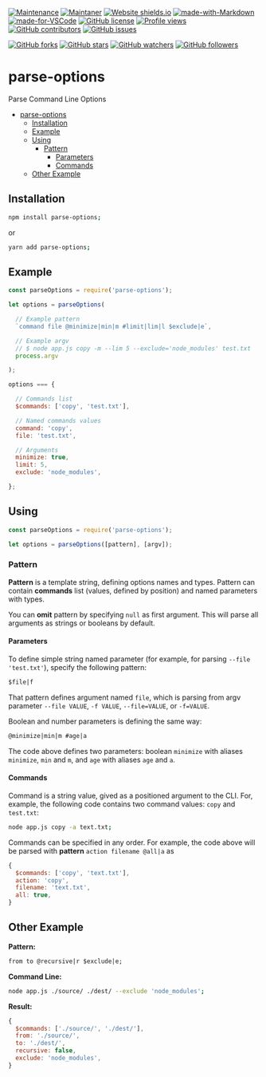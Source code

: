 [![Maintenance](https://img.shields.io/badge/Maintained%3F-yes-green.svg)](https://GitHub.com/teniryte/parse-options/graphs/commit-activity) [![Maintaner](https://img.shields.io/badge/Maintainer-teniryte-blue)](https://img.shields.io/badge/maintainer-teniryte-blue) [![Website shields.io](https://img.shields.io/website-up-down-green-red/http/shields.io.svg)](https://parse-options.sencort.com/) [![made-with-Markdown](https://img.shields.io/badge/Made%20with-Markdown-1f425f.svg)](http://commonmark.org) [![made-for-VSCode](https://img.shields.io/badge/Made%20for-VSCode-1f425f.svg)](https://code.visualstudio.com/) [![GitHub license](https://img.shields.io/github/license/teniryte/parse-options.svg)](https://github.com/teniryte/parse-options/blob/master/LICENSE) [![Profile views](https://gpvc.arturio.dev/teniryte)](https://gpvc.arturio.dev/teniryte) [![GitHub contributors](https://img.shields.io/github/contributors/teniryte/parse-options.svg)](https://GitHub.com/teniryte/parse-options/graphs/contributors/) [![GitHub issues](https://img.shields.io/github/issues/teniryte/parse-options.svg)](https://GitHub.com/teniryte/parse-options/issues/)

[![GitHub forks](https://img.shields.io/github/forks/teniryte/parse-options.svg?style=social&label=Fork&maxAge=2592000)](https://GitHub.com/teniryte/parse-options/network/) [![GitHub stars](https://img.shields.io/github/stars/teniryte/parse-options.svg?style=social&label=Star&maxAge=2592000)](https://GitHub.com/teniryte/parse-options/stargazers/) [![GitHub watchers](https://img.shields.io/github/watchers/teniryte/parse-options.svg?style=social&label=Watch&maxAge=2592000)](https://GitHub.com/teniryte/parse-options/watchers/) [![GitHub followers](https://img.shields.io/github/followers/teniryte.svg?style=social&label=Follow&maxAge=2592000)](https://github.com/teniryte?tab=followers)

# parse-options

Parse Command Line Options

- [parse-options](#parse-options)
  - [Installation](#installation)
  - [Example](#example)
  - [Using](#using)
    - [Pattern](#pattern)
      - [Parameters](#parameters)
      - [Commands](#commands)
  - [Other Example](#other-example)

## Installation

```sh
npm install parse-options;
```

or

```sh
yarn add parse-options;
```

## Example

```js
const parseOptions = require('parse-options');

let options = parseOptions(

  // Example pattern
  `command file @minimize|min|m #limit|lim|l $exclude|e`,

  // Example argv
  // $ node app.js copy -m --lim 5 --exclude='node_modules' test.txt
  process.argv

);

options === {

  // Commands list
  $commands: ['copy', 'test.txt'],

  // Named commands values
  command: 'copy',
  file: 'test.txt',

  // Arguments
  minimize: true,
  limit: 5,
  exclude: 'node_modules',

};
```

## Using

```js
const parseOptions = require('parse-options');

let options = parseOptions([pattern], [argv]);
```

### Pattern

**Pattern** is a template string, defining options names and types. Pattern can contain **commands** list (values, defined by position) and named parameters with types.

You can **omit** pattern by specifying `null` as first argument. This will parse all arguments as strings or booleans by default.

#### Parameters

To define simple string named parameter (for example, for parsing `--file 'test.txt'`), specify the following pattern:

```txt
$file|f
```

That pattern defines argument named `file`, which is parsing from argv parameter `--file VALUE`, `-f VALUE`, `--file=VALUE`, or `-f=VALUE`.

Boolean and number parameters is defining the same way:

```txt
@minimize|min|m #age|a
```

The code above defines two parameters: boolean `minimize` with aliases `minimize`, `min` and `m`, and `age` with aliases `age` and `a`.

#### Commands

Command is a string value, gived as a positioned argument to the CLI. For, example, the following code contains two command values: `copy` and `test.txt`:

```sh
node app.js copy -a text.txt;
```

Commands can be specified in any order. For example, the code above will be parsed with **pattern** `action filename @all|a` as

```js
{
  $commands: ['copy', 'text.txt'],
  action: 'copy',
  filename: 'text.txt',
  all: true,
}
```

## Other Example

**Pattern:**

```txt
from to @recursive|r $exclude|e;
```

**Command Line:**

```sh
node app.js ./source/ ./dest/ --exclude 'node_modules';
```

**Result:**

```js
{
  $commands: ['./source/', './dest/'],
  from: './source/',
  to: './dest/',
  recursive: false,
  exclude: 'node_modules',
}
```
